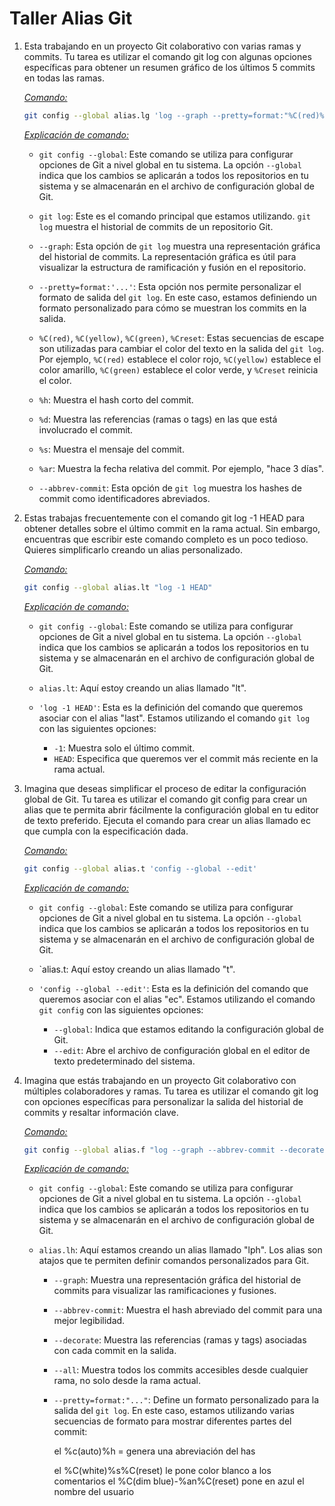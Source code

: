# Taller Alias  Git

1. Esta trabajando en un proyecto Git colaborativo con varias ramas y commits. Tu tarea es
   utilizar el comando git log con algunas opciones específicas para obtener un resumen
   gráfico de los últimos 5 commits en todas las ramas.

   <u>*Comando:*</u>

   ```bash
   git config --global alias.lg 'log --graph --pretty=format:"%C(red)%h%Creset%C(yellow)%d%Creset %s %C(green)(%ar)%Creset" --abbrev-commit'
   ```

   <u>*Explicación de comando:*</u>

   - `git config --global`: Este comando se utiliza para configurar opciones de Git a nivel global en tu sistema. La opción `--global` indica que los cambios se aplicarán a todos los repositorios en tu sistema y se almacenarán en el archivo de configuración global de Git.

   - `git log`: Este es el comando principal que estamos utilizando. `git log` muestra el historial de commits de un repositorio Git.

   - `--graph`: Esta opción de `git log` muestra una representación gráfica del historial de commits. La representación gráfica es útil para visualizar la estructura de ramificación y fusión en el repositorio.

   - `--pretty=format:'...'`: Esta opción nos permite personalizar el formato de salida del `git log`. En este caso, estamos definiendo un formato personalizado para cómo se muestran los commits en la salida.

   - `%C(red)`, `%C(yellow)`, `%C(green)`, `%Creset`: Estas secuencias de escape son utilizadas para cambiar el color del texto en la salida del `git log`. Por ejemplo, `%C(red)` establece el color rojo, `%C(yellow)` establece el color amarillo, `%C(green)` establece el color verde, y `%Creset` reinicia el color.

   - `%h`: Muestra el hash corto del commit.

   - `%d`: Muestra las referencias (ramas o tags) en las que está involucrado el commit.

   - `%s`: Muestra el mensaje del commit.

   - `%ar`: Muestra la fecha relativa del commit. Por ejemplo, "hace 3 días".

   - `--abbrev-commit`: Esta opción de `git log` muestra los hashes de commit como identificadores abreviados.

   

2. Estas trabajas frecuentemente con el comando git log -1 HEAD para obtener detalles sobre
   el último commit en la rama actual. Sin embargo, encuentras que escribir este comando
   completo es un poco tedioso. Quieres simplificarlo creando un alias personalizado.

   <u>*Comando:*</u>

   ```bash
   git config --global alias.lt "log -1 HEAD"
   ```

   <u>*Explicación de comando:*</u>

   - `git config --global`: Este comando se utiliza para configurar opciones de Git a nivel global en tu sistema. La opción `--global` indica que los cambios se aplicarán a todos los repositorios en tu sistema y se almacenarán en el archivo de configuración global de Git.

   - `alias.lt`: Aquí estoy creando un alias llamado "lt". 

   - `'log -1 HEAD'`: Esta es la definición del comando que queremos asociar con el alias "last". Estamos utilizando el comando `git log` con las siguientes opciones:
      - `-1`: Muestra solo el último commit.
      - `HEAD`: Especifica que queremos ver el commit más reciente en la rama actual.

   

3. Imagina que deseas simplificar el proceso de editar la configuración global de Git. Tu tarea
   es utilizar el comando git config para crear un alias que te permita abrir fácilmente la
   configuración global en tu editor de texto preferido. Ejecuta el comando para crear un alias
   llamado ec que cumpla con la especificación dada.

   <u>*Comando:*</u>

   ```bash
   git config --global alias.t 'config --global --edit'
   ```

   <u>*Explicación de comando:*</u>

   - `git config --global`: Este comando se utiliza para configurar opciones de Git a nivel global en tu sistema. La opción `--global` indica que los cambios se aplicarán a todos los repositorios en tu sistema y se almacenarán en el archivo de configuración global de Git.

   - `alias.t: Aquí estoy creando un alias llamado "t". 

   - `'config --global --edit'`: Esta es la definición del comando que queremos asociar con el alias "ec". Estamos utilizando el comando `git config` con las siguientes opciones:
      - `--global`: Indica que estamos editando la configuración global de Git.
      - `--edit`: Abre el archivo de configuración global en el editor de texto predeterminado del sistema.

   

4. Imagina que estás trabajando en un proyecto Git colaborativo con múltiples colaboradores
   y ramas. Tu tarea es utilizar el comando git log con opciones específicas para personalizar
   la salida del historial de commits y resaltar información clave.

   <u>*Comando:*</u>

   ```bash
   git config --global alias.f "log --graph --abbrev-commit --decorate --format=format:'%C(auto)%h %d%C(red) %C(white)%s%C(reset)-%C(dim blue)-[%an]%C(reset)'"
   
   ```

   <u>*Explicación de comando:*</u>

   

   - `git config --global`: Este comando se utiliza para configurar opciones de Git a nivel global en tu sistema. La opción `--global` indica que los cambios se aplicarán a todos los repositorios en tu sistema y se almacenarán en el archivo de configuración global de Git.

   - `alias.lh`: Aquí estamos creando un alias llamado "lph". Los alias son atajos que te permiten definir comandos personalizados para Git.

     - `--graph`: Muestra una representación gráfica del historial de commits para visualizar las ramificaciones y fusiones.

     - `--abbrev-commit`: Muestra el hash abreviado del commit para una mejor legibilidad.

     - `--decorate`: Muestra las referencias (ramas y tags) asociadas con cada commit en la salida.

     - `--all`: Muestra todos los commits accesibles desde cualquier rama, no solo desde la rama actual.

     - `--pretty=format:"..."`: Define un formato personalizado para la salida del `git log`. En este caso, estamos utilizando varias secuencias de formato para mostrar diferentes partes del commit:
       
       
       el %c(auto)%h = genera una abreviación del has
       
       el %C(white)%s%C(reset) le pone color blanco a los comentarios 
       el %C(dim blue)-%an%C(reset) pone en azul el nombre del usuario

   


